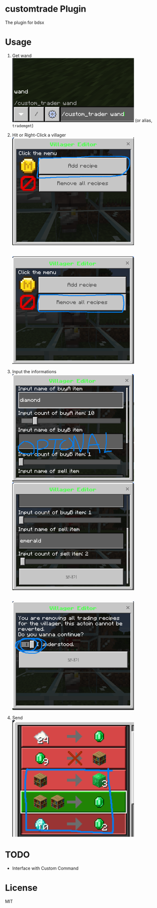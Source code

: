 # customtrade Plugin

The plugin for bdsx

# Usage

1. Get wand<br>
   <img src="./resource/get_wand_originalcmd.png" alt="get_wand_originalcmd" width="400"/>
   (or alias, `trademgmt`)

2. Hit or Right-Click a villager<br>
   <img src="./resource/main_addrecipe.png" alt="main_addrecipe" width="400"/><br>
   <br><br>
   <img src="./resource/main_removeall.png" alt="main_removeall" width="400"/>

3. Input the informations<br>
   <img src="./resource/addrecipe_1.png" alt="addrecipe_1" width="400"/><br>
   <img src="./resource/addrecipe_2.png" alt="addrecipe_2" width="400"/><br>
   <br><br>
   <img src="./resource/removeall_confirm.png" alt="removeall_confirm" width="400"/><br>

4. Send<br>
   <img src="./resource/addrecipe_result.png" alt="addrecipe_result" width="400"/>

# TODO

-   Interface with Custom Command

# License

MIT
